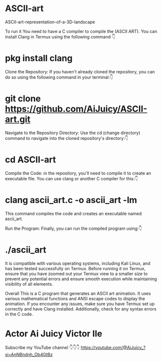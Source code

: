 # ASCII-art
ASCII-art-representation-of-a-3D-landscape

To run it 
You need to have a C compiler to compile the (ASCII ART).
You can install Clang in Termux using the following command 👇

# pkg install clang

Clone the Repository:
If you haven't already cloned the repository, you can do so using the following command in your terminal:👇

# git clone https://github.com/AiJuicy/ASCII-art.git

Navigate to the Repository Directory:
Use the cd (change directory) command to navigate into the cloned repository's directory:👇

# cd ASCII-art

Compile the Code:
in the repository, you'll need to compile it to create an executable file. You can use clang or another C compiler for this:👇

# clang ascii_art.c -o ascii_art -lm

This command compiles the code and creates an executable named ascii_art.

Run the Program:
Finally, you can run the compiled program using:👇

# ./ascii_art

It is compatible with various operating systems, including Kali Linux, and has been tested successfully on Termux. Before running it on Termux, ensure that you have zoomed out your Termux view to a smaller size to prevent any potential errors and ensure smooth execution while maintaining visibility of all elements.

Overall This is a C program that generates an ASCII art animation. It uses various mathematical functions and ANSI escape codes to display the animation. If you encounter any issues, make sure you have Termux set up correctly and have Clang installed. Additionally, check for any syntax errors in the C code.
 

# Actor Ai Juicy Victor Ile 
Subscribe my YouTube channel 
  👇👇👇
https://youtube.com/@AiJuicy_?si=AnNBndnh_Db4GtBz
